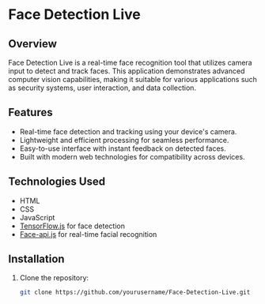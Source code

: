 # Face Detection Live

## Overview
Face Detection Live is a real-time face recognition tool that utilizes camera input to detect and track faces. This application demonstrates advanced computer vision capabilities, making it suitable for various applications such as security systems, user interaction, and data collection.

## Features
- Real-time face detection and tracking using your device's camera.
- Lightweight and efficient processing for seamless performance.
- Easy-to-use interface with instant feedback on detected faces.
- Built with modern web technologies for compatibility across devices.

## Technologies Used
- HTML
- CSS
- JavaScript
- [TensorFlow.js](https://www.tensorflow.org/js) for face detection
- [Face-api.js](https://github.com/justadudewhohacks/face-api.js) for real-time facial recognition

## Installation

1. Clone the repository:
   ```bash
   git clone https://github.com/yourusername/Face-Detection-Live.git
